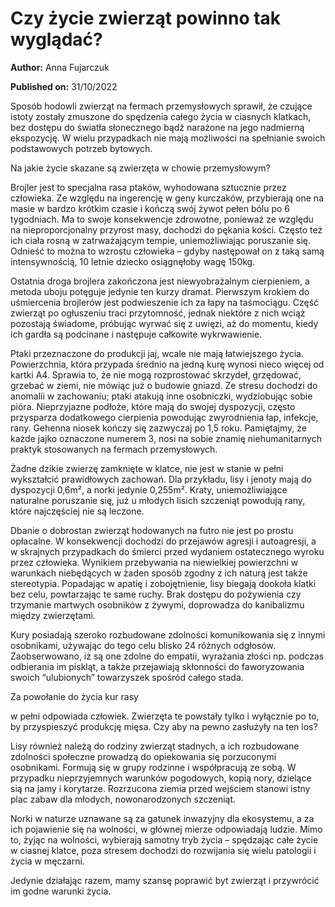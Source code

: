 # Czy życie zwierząt powinno tak wyglądać?

**Author:** Anna Fujarczuk

**Published on:** <span class="ml-10 mb-10">31/10/2022</span>

Sposób hodowli zwierząt na fermach przemysłowych sprawił, że czujące istoty zostały zmuszone do spędzenia całego życia w ciasnych klatkach, bez dostępu do światła słonecznego bądź narażone na jego nadmierną ekspozycję. W wielu przypadkach nie mają możliwości na spełnianie swoich podstawowych potrzeb bytowych.

Na jakie życie skazane są zwierzęta w chowie przemysłowym?

Brojler jest to specjalna rasa ptaków, wyhodowana sztucznie przez człowieka. Ze względu na ingerencję w geny kurczaków, przybierają one na masie w bardzo krótkim czasie i kończą swój żywot pełen bólu po 6 tygodniach. Ma to swoje konsekwencje zdrowotne, ponieważ ze względu na nieproporcjonalny przyrost masy, dochodzi do pękania kości. Często też ich ciała rosną w zatrważającym tempie, uniemożliwiając poruszanie się. Odnieść to można to wzrostu człowieka – gdyby następował on z taką samą intensywnością, 10 letnie dziecko osiągnęłoby wagę 150kg.

Ostatnia droga brojlera zakończona jest niewyobrażalnym cierpieniem, a metoda uboju potęguje jedynie ten kurzy dramat. Pierwszym krokiem do uśmiercenia brojlerów jest podwieszenie ich za łapy na taśmociągu. Część zwierząt po ogłuszeniu traci przytomność, jednak niektóre z nich wciąż pozostają świadome, próbując wyrwać się z uwięzi, aż do momentu, kiedy ich gardła są podcinane i następuje całkowite wykrwawienie.

Ptaki przeznaczone do produkcji jaj, wcale nie mają łatwiejszego życia. Powierzchnia, która przypada średnio na jedną kurę wynosi nieco więcej od kartki A4. Sprawia to, że nie mogą rozprostować skrzydeł, grzędować, grzebać w ziemi, nie mówiąc już o budowie gniazd. Ze stresu dochodzi do anomalii w zachowaniu; ptaki atakują inne osobniczki, wydziobując sobie pióra. Nieprzyjazne podłoże, które mają do swojej dyspozycji, często przysparza dodatkowego cierpienia powodując zwyrodnienia łap, infekcje, rany. Gehenna niosek kończy się zazwyczaj po 1,5 roku. Pamiętajmy, że każde jajko oznaczone numerem 3, nosi na sobie znamię niehumanitarnych praktyk stosowanych na fermach przemysłowych.

Żadne dzikie zwierzę zamknięte w klatce, nie jest w stanie w pełni wykształcić prawidłowych zachowań. Dla przykładu, lisy i jenoty mają do dyspozycji 0,6m², a norki jedynie 0,255m². Kraty, uniemożliwiające naturalne poruszanie się, już u młodych lisich szczeniąt powodują rany, które najczęściej nie są leczone.

Dbanie o dobrostan zwierząt hodowanych na futro nie jest po prostu opłacalne. W konsekwencji dochodzi do przejawów agresji i autoagresji, a w skrajnych przypadkach do śmierci przed wydaniem ostatecznego wyroku przez człowieka. Wynikiem przebywania na niewielkiej powierzchni w warunkach niebędących w żaden sposób zgodny z ich naturą jest także stereotypia. Popadając w apatię i zobojętnienie, lisy biegają dookoła klatki bez celu, powtarzając te same ruchy. Brak dostępu do pożywienia czy trzymanie martwych osobników z żywymi, doprowadza do kanibalizmu między zwierzętami.

Kury posiadają szeroko rozbudowane zdolności komunikowania się z innymi osobnikami, używając do tego celu blisko 24 różnych odgłosów. Zaobserwowano, iż są one zdolne do empatii, wyrażania złości np. podczas odbierania im piskląt, a także przejawiają skłonności do faworyzowania swoich “ulubionych” towarzyszek spośród całego stada.

Za powołanie do życia kur rasy

w pełni odpowiada człowiek. Zwierzęta te powstały tylko i wyłącznie po to, by przyspieszyć produkcję mięsa. Czy aby na pewno zasłużyły na ten los?

Lisy również należą do rodziny zwierząt stadnych, a ich rozbudowane zdolności społeczne prowadzą do opiekowania się porzuconymi osobnikami. Formują się w grupy rodzinne i współpracują ze sobą. W przypadku nieprzyjemnych warunków pogodowych, kopią nory, dzielące sią na jamy i korytarze. Rozrzucona ziemia przed wejściem stanowi istny plac zabaw dla młodych, nowonarodzonych szczeniąt.

Norki w naturze uznawane są za gatunek inwazyjny dla ekosystemu, a za ich pojawienie się na wolności, w głównej mierze odpowiadają ludzie. Mimo to, żyjąc na wolności, wybierają samotny tryb życia – spędzając całe życie w ciasnej klatce, poza stresem dochodzi do rozwijania się wielu patologii i życia w męczarni.

Jedynie działając razem, mamy szansę poprawić byt zwierząt i przywrócić im godne warunki życia.

